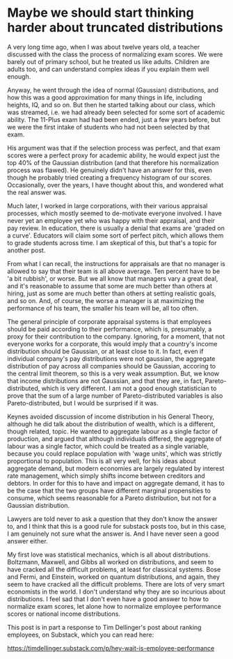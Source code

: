 # Maybe we should start thinking harder about truncated distributions

A very long time ago, when I was about twelve years old, a teacher discussed with the class
the process of normalizing exam scores. We were barely out of primary school, but he 
treated us like adults. Children are adults too, and can understand complex ideas if you explain them well enough.

Anyway, he went through the idea of normal (Gaussian) distributions, and how this was a good
approximation for many things in life, including heights, IQ, and so on. But then
he started talking about our class, which was streamed, i.e. we had already been selected 
for some sort of academic ability. The 11-Plus exam had had been ended, just a few years before, 
but we were the first intake of students who had not been selected by that exam.

His argument was that if the selection process was perfect, and that exam scores were a perfect
proxy for academic ability, he would expect just the top 40% of the Gaussian distribution (and 
that therefore his normalization process was flawed). He genuinely didn't have an answer for this,
even though he probably tried creating a frequency histogram of our scores. Occasionally, 
over the years, I have thought about this, and wondered what the real answer was.

Much later, I worked in large corporations, with their various appraisal processes, which mostly 
seemed to de-motivate everyone involved. I have never yet an employee yet who was happy with their appraisal,
and their pay review. In education, there is usually a denial that exams are 'graded on a curve'. Educators
will claim some sort of perfect pitch, which allows them to grade students across time. 
I am skeptical of this, but that's a topic for another post.

From what I can recall, the instructions for appraisals are that no manager is allowed to 
say that their team is all above average. Ten percent have to be 'a bit rubbish', or worse.
But we all know that managers vary a great deal, and it's reasonable to assume that some
are much better than others at hiring, just as some are much better than others at setting
realistic goals, and so on. And, of course, the worse a manager is at maximizing the performance of his team,
the smaller his team will be, all too often.

The general principle of corporate appraisal systems is that employees should be paid according to
their performance, which is, presumably, a proxy for their contribution to the company. 
Ignoring, for a moment, that not everyone works for a corporate, this would imply that 
a country's income distribution should be Gaussian, or at least close to it. In fact, even if
individual company's pay distributions were not gaussian, the aggregate distribution of pay across all companies should be Gaussian, accoring to the central limit theorem, so this is a very weak assumption. But, we know that
income distributions are not Gaussian, and that they are, in fact, Pareto-distributed, which is very 
different. I am not a good enough statistician to prove that the sum of a large number of Pareto-distributed variables is also Pareto-distributed, but I would be surprised if it was. 

Keynes avoided discussion of income distribution in his General Theory, although he did talk about the distribution of wealth, which is a different, though related, topic. He wanted to aggregate labour as a single factor of production, and argued that although individuals differed, the aggregate of labour was a single factor, which could be treated as a single variable, because you could replace population with 'wage units', which was strictly proportional to population. This is all very well, for his ideas about aggregate demand, but modern economies are largely regulated by
interest rate management, which simply shifts income between creditors and debtors. In order for this to have
and impact on aggregate demand, it has to be the case that the two groups have different marginal propensities to consume, which seems reasonable for a Pareto distribution, but not for a Gaussian distribution. 

Lawyers are told never to ask a question that they don't know the answer to, and I think that this is a good rule for substack posts too, but in this case, I am genuinely not sure what the answer is. And I have never seen a good answer either. 

My first love was statistical mechanics, which is all about distributions. Boltzmann, Maxwell, and Gibbs all worked on distributions, and seem to have cracked all the difficult problems, at least for classical systems. Bose and Fermi, and Einstein, worked on quantum distributions, and again, they seem to have cracked all the difficult problems. There are lots of very smart economists in the world. I don't understand why they are so incurious about distributions. I feel sad that I don't even have a good answer to how to normalize exam scores, let alone how to normalize employee performance scores or national income distributions.


This post is in part a response to Tim Dellinger's post about ranking employees, on Substack, which you can read here:

<https://timdellinger.substack.com/p/hey-wait-is-employee-performance>
